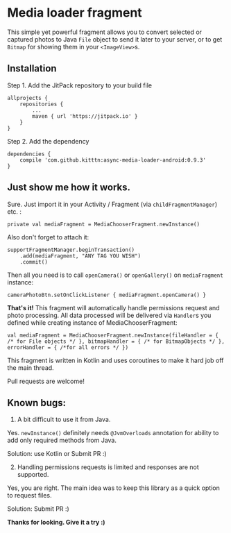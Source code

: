 # Media loader fragment

This simple yet powerful fragment allows you to convert selected or captured photos to Java `File` object to send it later to your server, or to get `Bitmap` for showing them in your `<ImageView>`s.

## Installation

Step 1. Add the JitPack repository to your build file

```
allprojects {
    repositories {
        ...
        maven { url 'https://jitpack.io' }
    }
}
```
Step 2. Add the dependency

```
dependencies {
	compile 'com.github.kitttn:async-media-loader-android:0.9.3'
}
```

## Just show me how it works. 

Sure. Just import it in your Activity / Fragment (via `childFragmentManager`) etc. :

```
private val mediaFragment = MediaChooserFragment.newInstance()
```

Also don't forget to attach it: 

```
supportFragmentManager.beginTransaction()
    .add(mediaFragment, "ANY TAG YOU WISH")
    .commit()
```

Then all you need is to call `openCamera()` or `openGallery()` on `mediaFragment` instance: 

```
cameraPhotoBtn.setOnClickListener { mediaFragment.openCamera() }
```

**That's it!** 
This fragment will automatically handle permissions request and photo processing. All data processed will be delivered via `Handler`s you defined while creating instance of MediaChooserFragment: 

```
val mediaFragment = MediaChooserFragment.newInstance(fileHandler = { /* for File objects */ }, bitmapHandler = { /* for BitmapObjects */ }, errorHandler = { /*for all errors */ })
```

This fragment is written in Kotlin and uses coroutines to make it hard job off the main thread. 

Pull requests are welcome!

## Known bugs:

1. A bit difficult to use it from Java. 

 Yes. `newInstance()` definitely needs `@JvmOverloads` annotation for ability to add only required methods from Java. 

 Solution: use Kotlin or Submit PR :)

2. Handling permissions requests is limited and responses are not supported. 

 Yes, you are right. The main idea was to keep this library as a quick option to request files.

 Solution: Submit PR :)


**Thanks for looking. Give it a try :)**

